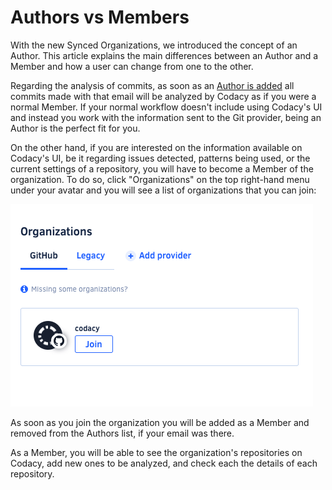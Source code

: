 # Authors vs Members

With the new Synced Organizations, we introduced the concept of an Author. This article explains the main differences between an Author and a Member and how a user can change from one to the other.

Regarding the analysis of commits, as soon as an [Author is added](/hc/en-us/articles/360010922420-Adding-and-managing-Authors) all commits made with that email will be analyzed by Codacy as if you were a normal Member. If your normal workflow doesn't include using Codacy's UI and instead you work with the information sent to the Git provider, being an Author is the perfect fit for you.

On the other hand, if you are interested on the information available on Codacy's UI, be it regarding issues detected, patterns being used, or the current settings of a repository, you will have to become a Member of the organization. To do so, click "Organizations" on the top right-hand menu under your avatar and you will see a list of organizations that you can join:

![Screen_Shot_2020-02-25_at_15.58.38.png](../../images/Screen_Shot_2020-02-25_at_15.58.38.png)

As soon as you join the organization you will be added as a Member and removed from the Authors list, if your email was there.

As a Member, you will be able to see the organization's repositories on Codacy, add new ones to be analyzed, and check each the details of each repository.
